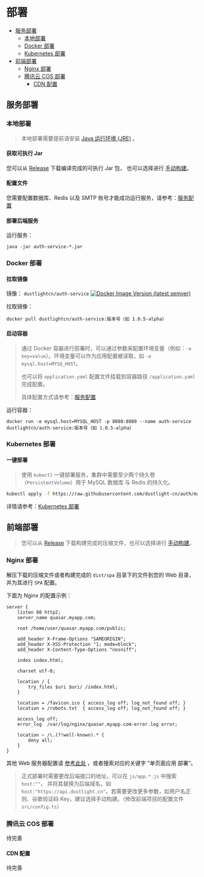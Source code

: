 # 部署

* [服务部署](#服务部署)
    * [本地部署](#本地部署)
    * [Docker 部署](#Docker-部署)
    * [Kubernetes 部署](#Kubernetes-部署)
* [前端部署](#前端部署)
    * [Nginx 部署](#Nginx-部署)
    * [腾讯云 COS 部署](#腾讯云-COS-部署)
        * [CDN 配置](#CDN-配置)

## 服务部署
### 本地部署
> 本地部署需要提前请安装 [Java 运行环境 (JRE)](https://www.oracle.com/java/technologies/javase-jre8-downloads.html) 。

#### 获取可执行 Jar
您可以从 [Release](https://github.com/dustlight-cn/auth/releases)
下载编译完成的可执行 Jar 包，
也可以选择进行 [手动构建](../Build.md)。

#### 配置文件
您需要配置数据库、Redis 以及 SMTP 账号才能成功运行服务，请参考：[服务配置](../ServiceConfig.md)

#### 部署后端服务
运行服务：
```
java -jar auth-service-*.jar
```

### Docker 部署

#### 拉取镜像

镜像： ```dustlightcn/auth-service``` [![Docker Image Version (latest semver)](https://img.shields.io/docker/v/dustlightcn/auth-service?label=version)](https://hub.docker.com/repository/docker/dustlightcn/auth-service)

拉取镜像：
```
docker pull dustlightcn/auth-service:版本号（如 1.0.5-alpha）
```

#### 启动容器
> 通过 Docker 容器进行部署时，可以通过参数来配置环境变量（例如：```-e key=value```）。环境变量可以作为应用配置被读取，如 ```-e mysql.host=MYSQ_HOST```。
> 
> 也可以将 ```application.yaml``` 配置文件挂载到容器路径 ```/application.yaml``` 完成配置。
>
> 具体配置方式请参考：[服务配置](../ServiceConfig.md)

运行容器：
```
docker run -e mysql.host=MYSQL_HOST -p 8080:8080 --name auth-service dustlightcn/auth-service:版本号（如 1.0.5-alpha）
```

### Kubernetes 部署
#### 一键部署
> 使用 ```kubectl``` 一键部署服务，集群中需要至少两个持久卷（```PersistentVolume```）用于 MySQL 数据库 与 Redis 的持久化。

```bash
kubectl apply -f https://raw.githubusercontent.com/dustlight-cn/auth/master/docs/deploy/k8s/deploy.yaml
```

详情请参考：[Kubernetes 部署](k8s)

## 前端部署
> 您可以从 [Release](https://github.com/dustlight-cn/auth/releases)
下载构建完成的压缩文件，也可以选择进行 [手动构建](../Build.md)。

### Nginx 部署

解压下载的压缩文件或者构建完成的 ```dist/spa``` 目录下的文件到您的 Web 目录，并为其进行 ```SPA``` 配置。

下面为 Nginx 的配置示例：

```
server {
    listen 80 http2;
    server_name quasar.myapp.com;

    root /home/user/quasar.myapp.com/public;

    add_header X-Frame-Options "SAMEORIGIN";
    add_header X-XSS-Protection "1; mode=block";
    add_header X-Content-Type-Options "nosniff";

    index index.html;

    charset utf-8;

    location / {
        try_files $uri $uri/ /index.html;
    }

    location = /favicon.ico { access_log off; log_not_found off; }
    location = /robots.txt  { access_log off; log_not_found off; }

    access_log off;
    error_log  /var/log/nginx/quasar.myapp.com-error.log error;

    location ~ /\.(?!well-known).* {
        deny all;
    }
}
```

其他 Web 服务器配置请 [参考此处](http://www.quasarchs.com/quasar-cli/developing-spa/deploying/) ，或者搜索对应的关键字 ”单页面应用 部署“。

> 正式部署时需要更改后端接口的地址，可以在 ```js/app.*.js``` 中搜索 ```host:""```，
> 并将其替换为后端域名，如 ```host:"https://api.dustlight.cn"```。若需要更改更多参数，如用户名正则、谷歌验证码 Key，建议选择手动构建。（修改前端项目的配置文件 ```src/config.ts```）

### 腾讯云 COS 部署
待完善
#### CDN 配置
待完善